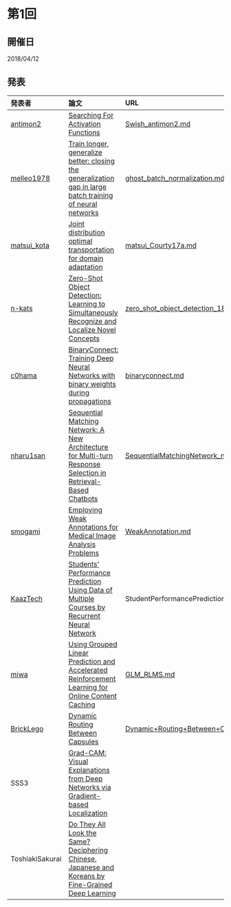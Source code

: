 第1回
======

## 開催日

2018/04/12

## 発表

|発表者|論文|URL|
|:-----|:-------|:--|
|[antimon2](https://github.com/antimon2)|[Searching For Activation Functions](https://arxiv.org/abs/1710.05941)|[Swish_antimon2.md](Swish_antimon2.md)|
|[melleo1978](https://github.com/melleo1978)|[Train longer, generalize better: closing the generalization gap in large batch training of neural networks](https://arxiv.org/abs/1705.08741)|[ghost_batch_normalization.md](ghost_batch_normalization.md)|
|[matsui_kota](https://github.com/kotamatsui)|[Joint distribution optimal transportation for domain adaptation](http://papers.nips.cc/paper/6963-joint-distribution-optimal-transportation-for-domain-adaptation)|[matsui_Courty17a.md](matsui_Courty17a.md)|
|[n-kats](https://github.com/n-kats)|[Zero-Shot Object Detection: Learning to Simultaneously Recognize and Localize Novel Concepts](https://arxiv.org/abs/1803.06049)|[zero_shot_object_detection_1803.06049.md](zero_shot_object_detection_1803.06049.md)|
|[c0hama](https://github.com/cohama)|[BinaryConnect: Training Deep Neural Networks with binary weights during propagations](https://arxiv.org/abs/1511.00363)|[binaryconnect.md](binaryconnect.md)|
|[nharu1san](https://github.com/nharu1san)|[Sequential Matching Network: A New Architecture for Multi-turn Response Selection in Retrieval-Based Chatbots](http://www.aclweb.org/anthology/P17-1046)|[SequentialMatchingNetwork_nharu1san.md](SequentialMatchingNetwork_nharu1san.md)|
|[smogami](https://github.com/exoego)|[Employing Weak Annotations for Medical Image Analysis Problems](https://arxiv.org/abs/1708.06297)|[WeakAnnotation.md](WeakAnnotation.md)|
|[KaazTech](https://github.com/kaaztech)|[Students’ Performance Prediction Using Data of Multiple Courses by Recurrent Neural Network](https://dl.acm.org/citation.cfm?id=3029479)|StudentPerformancePrediction.md|
|[miwa](https://github.com/Hiro30)|[Using Grouped Linear Prediction and Accelerated Reinforcement Learning for Online Content Caching](https://arxiv.org/abs/1803.04675)|[GLM_RLMS.md](GLM_RLMS.md)|
|[BrickLego](https://github.com/brick05)|[Dynamic Routing Between Capsules](https://papers.nips.cc/paper/6975-dynamic-routing-between-capsules.pdf)|[Dynamic+Routing+Between+Capsules.md](Dynamic+Routing+Between+Capsules.md)|
|SSS3|[Grad-CAM: Visual Explanations from Deep Networks via Gradient-based Localization](https://arxiv.org/abs/1610.02391)| |
|ToshiakiSakurai|[Do They All Look the Same? Deciphering Chinese, Japanese and Koreans by Fine-Grained Deep Learning](https://arxiv.org/abs/1610.01854)| |

